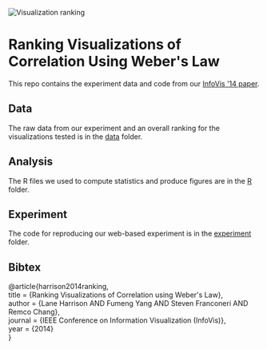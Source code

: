 ![Visualization ranking](docs/img/ranking.png?raw=true)

Ranking Visualizations of Correlation Using Weber's Law
===================

This repo contains the experiment data and code from our [InfoVis '14 paper](docs/harrison2014ranking.pdf?raw=true). 

Data
---

The raw data from our experiment and an overall ranking for the visualizations tested is in the [data](data) folder.

Analysis
---

The R files we used to compute statistics and produce figures are in the [R](R/) folder.

Experiment
---

The code for reproducing our web-based experiment is in the [experiment](experiment) folder.


Bibtex
---
@article{harrison2014ranking,   
  title = {Ranking Visualizations of Correlation using Weber's Law},    
  author = {Lane Harrison AND Fumeng Yang AND Steven Franconeri AND Remco Chang},   
  journal = {IEEE Conference on Information Visualization (InfoVis)},   
  year = {2014}   
} 
